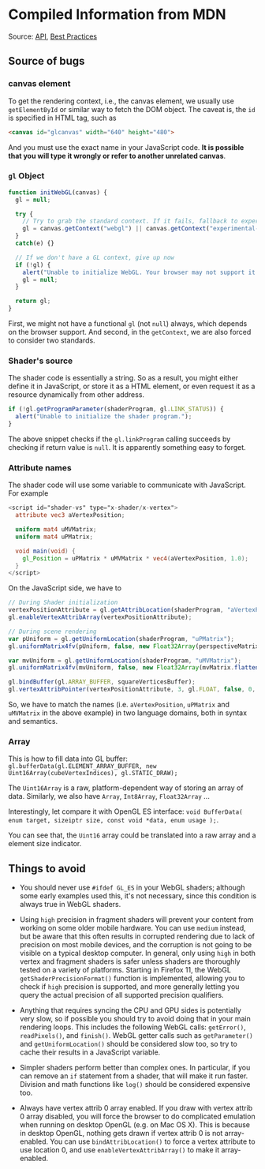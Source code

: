 # Compiled Information from MDN

Source: [API](https://developer.mozilla.org/en-US/docs/Web/API), [Best Practices](https://developer.mozilla.org/en-US/docs/Web/API/WebGL_API/WebGL_best_practices)

## Source of bugs

### canvas element

To get the rendering context, i.e., the canvas element, we usually use `getElementById` or similar way to fetch the DOM object. The caveat is, the `id` is specified in HTML tag, such as

```html
<canvas id="glcanvas" width="640" height="480">
```

And you must use the exact name in your JavaScript code. **It is possible that you will type it wrongly or refer to another unrelated canvas**.



### `gl` Object

```javascript
function initWebGL(canvas) {
  gl = null;

  try {
    // Try to grab the standard context. If it fails, fallback to experimental.
    gl = canvas.getContext("webgl") || canvas.getContext("experimental-webgl");
  }
  catch(e) {}

  // If we don't have a GL context, give up now
  if (!gl) {
    alert("Unable to initialize WebGL. Your browser may not support it.");
    gl = null;
  }

  return gl;
}
```

First, we might not have a functional `gl` (not `null`) always, which depends on the browser support. And second, in the `getContext`, we are also forced to consider two standards.

### Shader's source

The shader code is essentially a string. So as a result, you might either define it in JavaScript, or store it as a HTML element, or even request it as a resource dynamically from other address.

```javascript
if (!gl.getProgramParameter(shaderProgram, gl.LINK_STATUS)) {
  alert("Unable to initialize the shader program.");
}
```

The above snippet checks if the `gl.linkProgram` calling succeeds by checking if return value is `null`. It is apparently something easy to forget.

### Attribute names

The shader code will use some variable to communicate with JavaScript. For example

```glsl
<script id="shader-vs" type="x-shader/x-vertex">
  attribute vec3 aVertexPosition;

  uniform mat4 uMVMatrix;
  uniform mat4 uPMatrix;

  void main(void) {
    gl_Position = uPMatrix * uMVMatrix * vec4(aVertexPosition, 1.0);
  }
</script>
```

On the JavaScript side, we have to

```javascript
// During Shader initialization
vertexPositionAttribute = gl.getAttribLocation(shaderProgram, "aVertexPosition");
gl.enableVertexAttribArray(vertexPositionAttribute);

// During scene rendering
var pUniform = gl.getUniformLocation(shaderProgram, "uPMatrix");
gl.uniformMatrix4fv(pUniform, false, new Float32Array(perspectiveMatrix.flatten()));

var mvUniform = gl.getUniformLocation(shaderProgram, "uMVMatrix");
gl.uniformMatrix4fv(mvUniform, false, new Float32Array(mvMatrix.flatten()));

gl.bindBuffer(gl.ARRAY_BUFFER, squareVerticesBuffer);
gl.vertexAttribPointer(vertexPositionAttribute, 3, gl.FLOAT, false, 0, 0);
```

So, we have to match the names (i.e. `aVertexPosition`, `uPMatrix` and `uMVMatrix` in the above example)  in two language domains, both in syntax and semantics.

### Array

This is how to fill data into GL buffer: `gl.bufferData(gl.ELEMENT_ARRAY_BUFFER, new Uint16Array(cubeVertexIndices), gl.STATIC_DRAW);`

The `Uint16Array` is a raw, platform-dependent way of storing an array of data. Similarly, we also have `Array`, `Int8Array`, `Float32Array` ...

Interestingly, let compare it with OpenGL ES interface: `void BufferData( enum target, sizeiptr size, const
void *data, enum usage );`.

You can see that, the `Uint16` array could be translated into a raw array and a element size indicator.

## Things to avoid

* You should never use `#ifdef GL_ES` in your WebGL shaders; although some early examples used this, it's not necessary, since this condition is always true in WebGL shaders.
* Using `high` precision in fragment shaders will prevent your content from working on some older mobile hardware. You can use `medium` instead, but be aware that this often results in corrupted rendering due to lack of precision on most mobile devices, and the corruption is not going to be visible on a typical desktop computer. In general, only using `high` in both vertex and fragment shaders is safer unless shaders are thoroughly tested on a variety of platforms. Starting in Firefox 11, the WebGL `getShaderPrecisionFormat()` function is implemented, allowing you to check if `high` precision is supported, and more generally letting you query the actual precision of all supported precision qualifiers.
* Anything that requires syncing the CPU and GPU sides is potentially very slow, so if possible you should try to avoid doing that in your main rendering loops. This includes the following WebGL calls: `getError()`, `readPixels()`, and `finish()`. WebGL getter calls such as `getParameter()` and `getUniformLocation()` should be considered slow too, so try to cache their results in a JavaScript variable.
* Simpler shaders perform better than complex ones. In particular, if you can remove an `if` statement from a shader, that will make it run faster. Division and math functions like `log()` should be considered expensive too.
* Always have vertex attrib 0 array enabled. If you draw with vertex attrib 0 array disabled, you will force the browser to do complicated emulation when running on desktop OpenGL (e.g. on Mac OS X). This is because in desktop OpenGL, nothing gets drawn if vertex attrib 0 is not array-enabled. You can use `bindAttribLocation()` to force a vertex attribute to use location 0, and use `enableVertexAttribArray()` to make it array-enabled.

  ​
